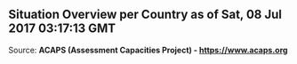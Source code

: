 ## Situation Overview per Country as of Sat, 08 Jul 2017 03:17:13 GMT

Source: **ACAPS (Assessment Capacities Project) - https://www.acaps.org**